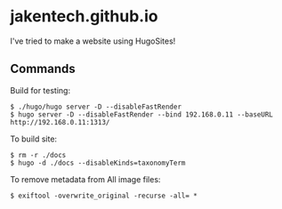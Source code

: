 # jakentech.github.io
I've tried to make a website using HugoSites!

## Commands
Build for testing:
```console
$ ./hugo/hugo server -D --disableFastRender
$ hugo server -D --disableFastRender --bind 192.168.0.11 --baseURL http://192.168.0.11:1313/
```

To build site:
```console
$ rm -r ./docs
$ hugo -d ./docs --disableKinds=taxonomyTerm
```

To remove metadata from All image files:
```console
$ exiftool -overwrite_original -recurse -all= *
```